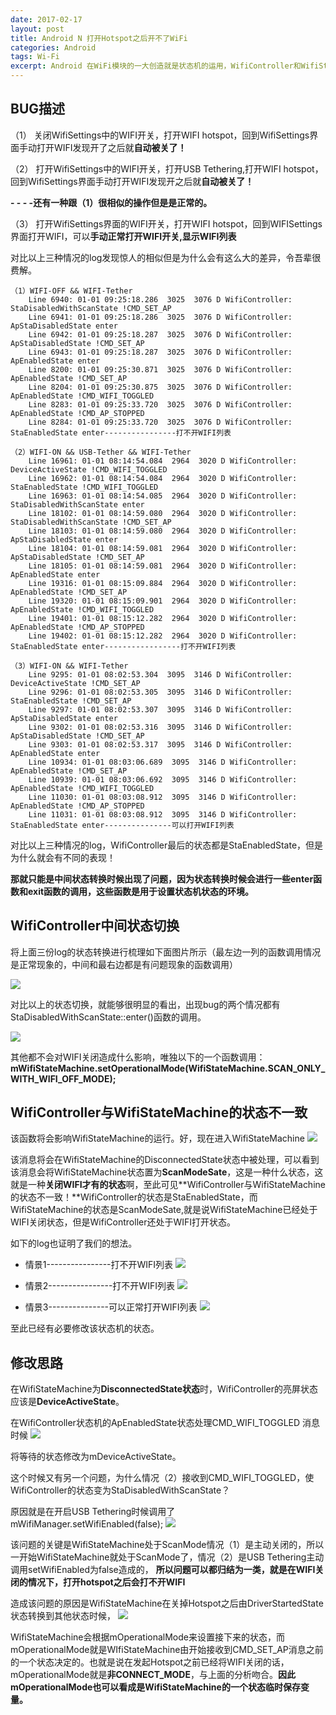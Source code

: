 ```yaml
---
date: 2017-02-17
layout: post
title: Android N 打开Hotspot之后开不了WiFi
categories: Android
tags: Wi-Fi
excerpt: Android 在WiFi模块的一大创造就是状态机的运用，WifiController和WifiStateMachine就是两大核心状态机，但是有时候也会出现两个状态机状态不一致的情况。
---
```

## **BUG描述**
（1） 关闭WifiSettings中的WIFI开关，打开WIFI hotspot，回到WifiSettings界面手动打开WIFI发现开了之后就**自动被关了！**

（2） 打开WifiSettings中的WIFI开关，打开USB Tethering,打开WIFI hotspot，回到WifiSettings界面手动打开WIFI发现开之后就**自动被关了！**

**- - - -还有一种跟（1）很相似的操作但是是正常的。**

（3） 打开WifiSettings界面的WIFI开关，打开WIFI hotspot，回到WIFISettings界面打开WIFI，可以**手动正常打开WIFI开关,显示WIFI列表**

<div>对比以上三种情况的log发现惊人的相似但是为什么会有这么大的差异，令吾辈很费解。</div>

```
（1）WIFI-OFF && WIFI-Tether
	Line 6940: 01-01 09:25:18.286  3025  3076 D WifiController:  StaDisabledWithScanState !CMD_SET_AP
	Line 6941: 01-01 09:25:18.286  3025  3076 D WifiController: ApStaDisabledState enter
	Line 6942: 01-01 09:25:18.287  3025  3076 D WifiController:  ApStaDisabledState !CMD_SET_AP
	Line 6943: 01-01 09:25:18.287  3025  3076 D WifiController: ApEnabledState enter
	Line 8200: 01-01 09:25:30.871  3025  3076 D WifiController:  ApEnabledState !CMD_SET_AP
	Line 8204: 01-01 09:25:30.875  3025  3076 D WifiController:  ApEnabledState !CMD_WIFI_TOGGLED
	Line 8283: 01-01 09:25:33.720  3025  3076 D WifiController:  ApEnabledState !CMD_AP_STOPPED
	Line 8284: 01-01 09:25:33.720  3025  3076 D WifiController: StaEnabledState enter----------------打不开WIFI列表
```
```
（2）WIFI-ON && USB-Tether && WIFI-Tether
	Line 16961: 01-01 08:14:54.084  2964  3020 D WifiController:  DeviceActiveState !CMD_WIFI_TOGGLED
	Line 16962: 01-01 08:14:54.084  2964  3020 D WifiController:  StaEnabledState !CMD_WIFI_TOGGLED
	Line 16963: 01-01 08:14:54.085  2964  3020 D WifiController: StaDisabledWithScanState enter
	Line 18102: 01-01 08:14:59.080  2964  3020 D WifiController:  StaDisabledWithScanState !CMD_SET_AP
	Line 18103: 01-01 08:14:59.080  2964  3020 D WifiController: ApStaDisabledState enter
	Line 18104: 01-01 08:14:59.081  2964  3020 D WifiController:  ApStaDisabledState !CMD_SET_AP
	Line 18105: 01-01 08:14:59.081  2964  3020 D WifiController: ApEnabledState enter
	Line 19316: 01-01 08:15:09.884  2964  3020 D WifiController:  ApEnabledState !CMD_SET_AP
	Line 19320: 01-01 08:15:09.901  2964  3020 D WifiController:  ApEnabledState !CMD_WIFI_TOGGLED
	Line 19401: 01-01 08:15:12.282  2964  3020 D WifiController:  ApEnabledState !CMD_AP_STOPPED
	Line 19402: 01-01 08:15:12.282  2964  3020 D WifiController: StaEnabledState enter-----------------打不开WIFI列表
```
```
（3）WIFI-ON && WIFI-Tether
	Line 9295: 01-01 08:02:53.304  3095  3146 D WifiController:  DeviceActiveState !CMD_SET_AP
	Line 9296: 01-01 08:02:53.305  3095  3146 D WifiController:  StaEnabledState !CMD_SET_AP
	Line 9297: 01-01 08:02:53.307  3095  3146 D WifiController: ApStaDisabledState enter
	Line 9302: 01-01 08:02:53.316  3095  3146 D WifiController:  ApStaDisabledState !CMD_SET_AP
	Line 9303: 01-01 08:02:53.317  3095  3146 D WifiController: ApEnabledState enter
	Line 10934: 01-01 08:03:06.689  3095  3146 D WifiController:  ApEnabledState !CMD_SET_AP
	Line 10939: 01-01 08:03:06.692  3095  3146 D WifiController:  ApEnabledState !CMD_WIFI_TOGGLED
	Line 11030: 01-01 08:03:08.912  3095  3146 D WifiController:  ApEnabledState !CMD_AP_STOPPED
	Line 11031: 01-01 08:03:08.912  3095  3146 D WifiController: StaEnabledState enter---------------可以打开WIFI列表
```

对比以上三种情况的log，WifiController最后的状态都是StaEnabledState，但是为什么就会有不同的表现！

**那就只能是中间状态转换时候出现了问题，因为状态转换时候会进行一些enter函数和exit函数的调用，这些函数是用于设置状态机状态的环境。**

## **WifiController中间状态切换**
将上面三份log的状态转换进行梳理如下面图片所示（最左边一列的函数调用情况是正常现象的，中间和最右边都是有问题现象的函数调用）

![](/blog/assets/wifi/wificontroller-bug.jpg)

对比以上的状态切换，就能够很明显的看出，出现bug的两个情况都有
StaDisabledWithScanState::enter()函数的调用。

![](/blog/assets/wifi/wificontroller-stadisabledwithscanstate-enter.png)

其他都不会对WIFI关闭造成什么影响，唯独以下的一个函数调用：
**mWifiStateMachine.setOperationalMode(WifiStateMachine.SCAN_ONLY_WITH_WIFI_OFF_MODE);**


## **WifiController与WifiStateMachine的状态不一致**
该函数将会影响WifiStateMachine的运行。好，现在进入WifiStateMachine
![](/blog/assets/wifi/wificontroller-wifistatemachine-set-operational-mode.png)

该消息将会在WifiStateMachine的DisconnectedState状态中被处理，可以看到该消息会将WifiStateMachine状态置为**ScanModeSate**，这是一种什么状态，这就是一种**关闭WIFI才有的状态**啊，至此可见**WifiController与WifiStateMachine的状态不一致！**WifiController的状态是StaEnabledState，而WifiStateMachine的状态是ScanModeSate,就是说WifiStateMachine已经处于WIFI关闭状态，但是WifiController还处于WIFI打开状态。

如下的log也证明了我们的想法。

* 情景1----------------打不开WIFI列表
![](/blog/assets/wifi/wificontroller-wifistatemachine-log1.png)

* 情景2----------------打不开WIFI列表
![](/blog/assets/wifi/wificontroller-wifistatemachine-log2.png)

* 情景3---------------可以正常打开WIFI列表
![](/blog/assets/wifi/wificontroller-wifistatemachine-log3.png)

至此已经有必要修改该状态机的状态。

## **修改思路**
在WifiStateMachine为**DisconnectedState状态**时，WifiController的亮屏状态应该是**DeviceActiveState**。

在WifiController状态机的ApEnabledState状态处理CMD_WIFI_TOGGLED 消息时候
![](/blog/assets/wifi/wificontroller-bug-fix.png)

将等待的状态修改为mDeviceActiveState。

这个时候又有另一个问题，为什么情况（2）接收到CMD_WIFI_TOGGLED，使WifiController的状态变为StaDisabledWithScanState？

原因就是在开启USB Tethering时候调用了
mWifiManager.setWifiEnabled(false);
![](/blog/assets/wifi/wificontroller-usbtethering.png)

该问题的关键是WifiStateMachine处于ScanMode情况（1）是主动关闭的，所以一开始WifiStateMachine就处于ScanMode了，情况（2）是USB Tethering主动调用setWifiEnabled为false造成的，
**所以问题可以都归结为一类，就是在WIFI关闭的情况下，打开hotspot之后会打不开WIFI**

造成该问题的原因是WifiStateMachine在关掉Hotspot之后由DriverStartedState状态转换到其他状态时候，
![](/blog/assets/wifi/wificontroller-wifistatemachine-driverstartedstate.png)

WifiStateMachine会根据mOperationalMode来设置接下来的状态，而mOperationalMode就是WIfiStateMachine由开始接收到CMD_SET_AP消息之前的一个状态决定的。也就是说在发起Hotspot之前已经将WIFI关闭的话，mOperationalMode就是**非CONNECT_MODE**，与上面的分析吻合。**因此mOperationalMode也可以看成是WifiStateMachine的一个状态临时保存变量。**




